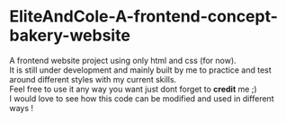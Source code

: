 # EliteAndCole-A-frontend-concept-bakery-website
A frontend website project using only html and css (for now). <br>It is still under development and mainly built by me to practice and test around different styles with my current skills. <br> Feel free to use it any way you want just dont forget to **credit** me ;) <br> I would love to see how this code can be modified and used in different ways !
